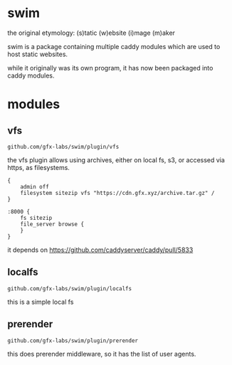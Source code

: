 # swim

the original etymology: (s)tatic (w)ebsite (i)mage (m)aker

swim is a package containing multiple caddy modules which are used to host static websites.

while it originally was its own program, it has now been packaged into caddy modules.


# modules


## vfs


```
github.com/gfx-labs/swim/plugin/vfs
```

the vfs plugin allows using archives, either on local fs, s3, or accessed via https, as filesystems.

```
{
	admin off
	filesystem sitezip vfs "https://cdn.gfx.xyz/archive.tar.gz" /
}

:8000 {
	fs sitezip
	file_server browse {
	}
}
```

it depends on https://github.com/caddyserver/caddy/pull/5833

## localfs

```
github.com/gfx-labs/swim/plugin/localfs
```

this is a simple local fs

## prerender



```
github.com/gfx-labs/swim/plugin/prerender
```


this does prerender middleware, so it has the list of user agents.
